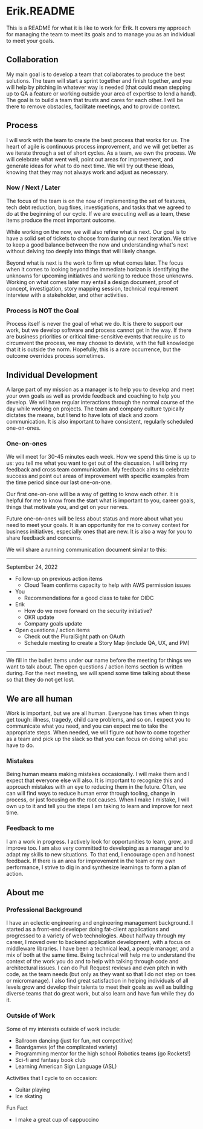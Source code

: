 # Erik.README

This is a README for what it is like to work for Erik. It covers my
approach for managing the team to meet its goals and to manage you as
an individual to meet your goals. 

## Collaboration

My main goal is to develop a team that collaborates to produce the
best solutions.  The team will start a sprint together and finish 
together, and you will help by pitching in whatever way is needed
(that could mean stepping up to QA a feature or working outside your area of
expertise to lend a hand). The goal is to build a team that trusts and
cares for each other.  I will be there to remove obstacles, facilitate
meetings, and to provide context.

## Process

I will work with the team to create the best process that works for
us. The heart of agile is continuous process improvement, and we will
get better as we iterate through a set of short cycles.  As a team, we
own the process. We will celebrate what went well, point out areas for
improvement, and generate ideas for what to do next time.  We will try
out these ideas, knowing that they may not always work and adjust as
necessary.

### Now / Next / Later

The focus of the team is on the now of implementing the set of
features, tech debt reduction, bug fixes, investigations, and tasks
that we agreed to do at the beginning of our cycle. If we are
executing well as a team, these items produce the most important
outcome.

While working on the now, we will also refine what is next. Our goal
is to have a solid set of tickets to choose from during our next
iteration. We strive to keep a good balance between the now and
understanding what's next without delving too deeply into things that
will likely change.

Beyond what is next is the work to firm up what comes later. The focus
when it comes to looking beyond the immediate horizon is identifying
the unknowns for upcoming initiatives and working to reduce those
unknowns. Working on what comes later may entail a design document,
proof of concept, investigation, story mapping session, technical
requirement interview with a stakeholder, and other activities.

### Process is NOT the Goal

Process itself is never the goal of what we do. It is there to support
our work, but we develop software and process cannot get in the
way. If there are business priorities or critical time-sensitive
events that require us to circumvent the process, we may choose to
deviate, with the full knowledge that it is outside the
norm. Hopefully, this is a rare occurrence, but the outcome overrides
process sometimes.

## Individual Development 

A large part of my mission as a manager is to help you to develop and
meet your own goals as well as provide feedback and coaching to help
you develop. We will have regular interactions through the normal
course of the day while working on projects.  The team and company
culture typically dictates the means, but I tend to have lots of slack
and zoom communication. It is also important to have consistent,
regularly scheduled one-on-ones.

### One-on-ones

We will meet for 30-45 minutes each week. How we spend this time is up
to us: you tell me what you want to get out of the discussion.  I will
bring my feedback and cross team communication. My feedback aims
to celebrate success and point out areas of improvement with specific
examples from the time period since our last one-on-one. 

Our first one-on-one will be a way of getting to know each other. It
is helpful for me to know from the start what is important to you,
career goals, things that motivate you, and get on your nerves.

Future one-on-ones will be less about status and more about what you
need to meet your goals.  It is an opportunity for me to convey
context for business initiatives, especially ones that are new. It is
also a way for you to share feedback and concerns.

We will share a running communication document similar to this:

---
September 24, 2022
* Follow-up on previous action items
  * Cloud Team confirms capacity to help with AWS permission issues 
* You
  * Recommendations for a good class to take for OIDC
* Erik
  * How do we move forward on the security initiative?
  * OKR update
  * Company goals update
* Open questions / action items
  * Check out the PluralSight path on OAuth
  * Schedule meeting to create a Story Map (include QA, UX, and PM)
---

We fill in the bullet items under our name before the meeting for
things we want to talk about. The open questions / action items
section is written during. For the next meeting, we will spend some
time talking about these so that they do not get lost.

## We are all human    

Work is important, but we are all human.  Everyone has times when
things get tough: illness, tragedy, child care problems, and so on.  I
expect you to communicate what you need, and you can expect me to take
the appropriate steps.  When needed, we will figure out how to come
together as a team and pick up the slack so that you can focus on
doing what you have to do.

### Mistakes

Being human means making mistakes occasionally. I will make them and I
expect that everyone else will also. It is important to recognize this
and approach mistakes with an eye to reducing them in the
future. Often, we can will find ways to reduce human error through
tooling, change in process, or just focusing on the root causes.  When
I make I mistake, I will own up to it and tell you the steps I am
taking to learn and improve for next time.

### Feedback to me

I am a work in progress. I actively look for opportunities to learn,
grow, and improve too. I am also very committed to developing as a
manager and to adapt my skills to new situations. To that end, I
encourage open and honest feedback. If there is an area for
improvement in the team or my own performance, I strive to dig in and
synthesize learnings to form a plan of action.

## About me

### Professional Background

I have an eclectic engineering and engineering management background.  I
started as a front-end developer doing fat-client applications and
progressed to a variety of web technologies. About halfway through my
career, I moved over to backend application development, with a focus
on middleware libraries.  I have been a technical lead, a people
manager, and a mix of both at the same time. Being technical will help
me to understand the context of the work you do and to help with
talking through code and architectural issues.  I can do Pull Request
reviews and even pitch in with code, as the team needs (but only as they
want so that I do not step on toes or micromanage).  I also find
great satisfaction in helping individuals of all levels grow and
develop their talents to meet their goals as well as building diverse
teams that do great work, but also learn and have fun while they do
it.

### Outside of Work

Some of my interests outside of work include:
* Ballroom dancing (just for fun, not competitive)
* Boardgames (of the complicated variety)
* Programming mentor for the high school Robotics teams (go Rockets!)
* Sci-fi and fantasy book club
* Learning American Sign Language (ASL)

Activities that I cycle to on occasion:
* Guitar playing
* Ice skating

Fun Fact
* I make a great cup of cappuccino
